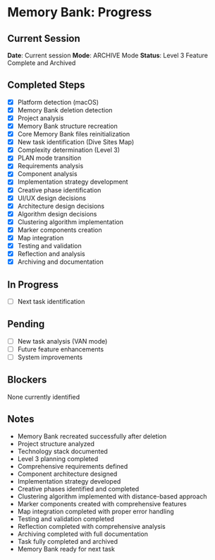 # Memory Bank: Progress

## Current Session

**Date**: Current session
**Mode**: ARCHIVE Mode
**Status**: Level 3 Feature Complete and Archived

## Completed Steps

- [x] Platform detection (macOS)
- [x] Memory Bank deletion detection
- [x] Project analysis
- [x] Memory Bank structure recreation
- [x] Core Memory Bank files reinitialization
- [x] New task identification (Dive Sites Map)
- [x] Complexity determination (Level 3)
- [x] PLAN mode transition
- [x] Requirements analysis
- [x] Component analysis
- [x] Implementation strategy development
- [x] Creative phase identification
- [x] UI/UX design decisions
- [x] Architecture design decisions
- [x] Algorithm design decisions
- [x] Clustering algorithm implementation
- [x] Marker components creation
- [x] Map integration
- [x] Testing and validation
- [x] Reflection and analysis
- [x] Archiving and documentation

## In Progress

- [ ] Next task identification

## Pending

- [ ] New task analysis (VAN mode)
- [ ] Future feature enhancements
- [ ] System improvements

## Blockers

None currently identified

## Notes

- Memory Bank recreated successfully after deletion
- Project structure analyzed
- Technology stack documented
- Level 3 planning completed
- Comprehensive requirements defined
- Component architecture designed
- Implementation strategy developed
- Creative phases identified and completed
- Clustering algorithm implemented with distance-based approach
- Marker components created with comprehensive features
- Map integration completed with proper error handling
- Testing and validation completed
- Reflection completed with comprehensive analysis
- Archiving completed with full documentation
- Task fully completed and archived
- Memory Bank ready for next task
